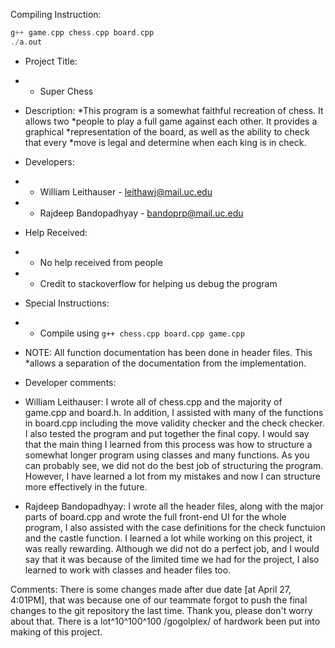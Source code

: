 Compiling Instruction:


```c++
g++ game.cpp chess.cpp board.cpp
./a.out
```


 * Project Title:
 * - Super Chess
 * Description:
 *This program is a somewhat faithful recreation of chess. It allows two
 *people to play a full game against each other. It provides a graphical
 *representation of the board, as well as the ability to check that every
 *move is legal and determine when each king is in check.
 
 * Developers:
 * - William Leithauser - leithawj@mail.uc.edu
 * - Rajdeep Bandopadhyay - bandoprp@mail.uc.edu
 
 * Help Received:
 * - No help received from people
 * - Credit to stackoverflow for helping us debug the program
 
 * Special Instructions:
 * - Compile using ```g++ chess.cpp board.cpp game.cpp```
 
 * NOTE: All function documentation has been done in header files. This
 *allows a separation of the documentation from the implementation.
 
 * Developer comments: 
 * William Leithauser:
 I wrote all of chess.cpp and the majority of game.cpp and board.h. In
 addition, I assisted with many of the functions in board.cpp including the
 move validity checker and the check checker. I also tested the program and
 put together the final copy. I would say that the main thing I learned from
 this process was how to structure a somewhat longer program using classes
 and many functions. As you can probably see, we did not do the best job of
 structuring the program. However, I have learned a lot from my mistakes and
 now I can structure more effectively in the future.
 
 * Rajdeep Bandopadhyay:
 I wrote all the header files, along with the major parts of board.cpp and 
 wrote the full front-end UI for the whole program, I also assisted with the
 case definitions for the check functuion and the castle function. I learned
 a lot while working on this project, it was really rewarding. Although we did
 not do a perfect job, and I would say that it was because of the limited time 
 we had for the project, I also learned to work with classes and header files too.






Comments:
There is some changes made after due date [at April 27, 4:01PM], 
that was because one of our teammate forgot to push the final changes 
to the git repository the last time.
Thank you, please don't worry about that. There is a
lot^10^100^100 /gogolplex/ of hardwork been put into making
of this project.
